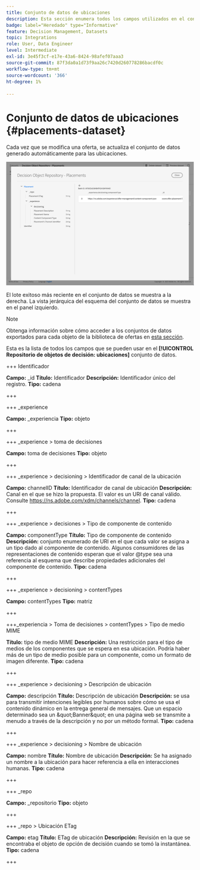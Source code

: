 ```yaml
---
title: Conjunto de datos de ubicaciones
description: Esta sección enumera todos los campos utilizados en el conjunto de datos exportado para las ubicaciones
badge: label="Heredado" type="Informative"
feature: Decision Management, Datasets
topic: Integrations
role: User, Data Engineer
level: Intermediate
exl-id: 3e45f3cf-e17e-43a6-8424-98afef07aaa3
source-git-commit: 87f3da0a1d73f9aa26c7420d260778286bacdf0c
workflow-type: tm+mt
source-wordcount: '366'
ht-degree: 1%

---
```


# Conjunto de datos de ubicaciones {#placements-dataset}

Cada vez que se modifica una oferta, se actualiza el conjunto de datos generado automáticamente para las ubicaciones.

![](../assets/dataset-placements.png)

El lote exitoso más reciente en el conjunto de datos se muestra a la derecha. La vista jerárquica del esquema del conjunto de datos se muestra en el panel izquierdo.

>[!NOTE]
>
>Obtenga información sobre cómo acceder a los conjuntos de datos exportados para cada objeto de la biblioteca de ofertas en [esta sección](../export-catalog/access-dataset.md).

Esta es la lista de todos los campos que se pueden usar en el **[!UICONTROL Repositorio de objetos de decisión: ubicaciones]** conjunto de datos.

<!--A placement describes a location or place in a personalized message. It is used to set technical constraints for content that the personalization decision supplies. The placement also represents a request to produce certain types of metrics when an experience event is produced where this placement is involved. For instance, the placement facilitates a personalized clickable image inside an email shown to an end-user. The placement may for instance request from the assembled experience that the click on its image gets reported in an experience event with a metric https://ns.adobe.com/xdm/data/metrics/web/linkclicks and a reference to this placement.-->

+++ Identificador

**Campo:** _id
**Título:** Identificador
**Descripción:** Identificador único del registro.
**Tipo:** cadena

+++

+++ _experience

**Campo:** _experiencia
**Tipo:** objeto

+++

+++ _experience > toma de decisiones

**Campo:** toma de decisiones
**Tipo:** objeto

+++

+++ _experience > decisioning > Identificador de canal de la ubicación

**Campo:** channelID
**Título:** Identificador de canal de ubicación
**Descripción:** Canal en el que se hizo la propuesta. El valor es un URI de canal válido. Consulte https://ns.adobe.com/xdm/channels/channel.
**Tipo:** cadena

+++

+++ _experience > decisiones > Tipo de componente de contenido

**Campo:** componentType
**Título:** Tipo de componente de contenido
**Descripción:** conjunto enumerado de URI en el que cada valor se asigna a un tipo dado al componente de contenido. Algunos consumidores de las representaciones de contenido esperan que el valor @type sea una referencia al esquema que describe propiedades adicionales del componente de contenido.
**Tipo:** cadena

+++

+++ _experience > decisioning > contentTypes

**Campo:** contentTypes
**Tipo:** matriz

+++

+++_experiencia > Toma de decisiones > contentTypes > Tipo de medio MIME

**Título:** tipo de medio MIME
**Descripción:** Una restricción para el tipo de medios de los componentes que se espera en esa ubicación. Podría haber más de un tipo de medio posible para un componente, como un formato de imagen diferente.
**Tipo:** cadena

+++

+++ _experience > decisioning > Descripción de ubicación

**Campo:** descripción
**Título:** Descripción de ubicación
**Descripción:** se usa para transmitir intenciones legibles por humanos sobre cómo se usa el contenido dinámico en la entrega general de mensajes. Que un espacio determinado sea un \&quot;Banner\&quot; en una página web se transmite a menudo a través de la descripción y no por un método formal.
**Tipo:** cadena

+++

+++ _experience > decisioning > Nombre de ubicación

**Campo:** nombre
**Título:** Nombre de ubicación
**Descripción:** Se ha asignado un nombre a la ubicación para hacer referencia a ella en interacciones humanas.
**Tipo:** cadena

+++

+++ _repo

**Campo:** _repositorio
**Tipo:** objeto

+++

+++ _repo > Ubicación ETag

**Campo:** etag
**Título:** ETag de ubicación
**Descripción:** Revisión en la que se encontraba el objeto de opción de decisión cuando se tomó la instantánea.
**Tipo:** cadena

+++
